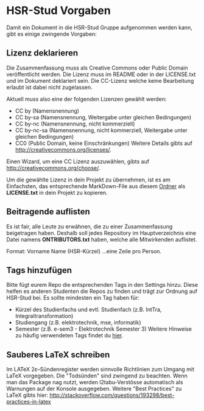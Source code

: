 # HSR-Stud Vorgaben #
Damit ein Dokument in die HSR-Stud Gruppe aufgenommen werden kann, gibt es einige zwingende Vorgaben:

## Lizenz deklarieren ##
Die Zusammenfassung muss als Creative Commons oder Public Domain veröffentlicht werden. Die Lizenz muss im README oder in der LICENSE.txt und im Dokument deklariert sein. Die CC-Lizenz welche keine Bearbeitung erlaubt ist dabei nicht zugelassen.

Aktuell muss also eine der folgenden Lizenzen gewählt werden:
- CC by (Namensnennung)
- CC by-sa (Namensnennung, Weitergabe unter gleichen Bedingungen)
- CC by-nc (Namensnennung, nicht kommerziell)
- CC by-nc-sa (Namensnennung, nicht kommerziell, Weitergabe unter gleichen Bedingungen)
- CC0 (Public Domain, keine Einschränkungen)
Weitere Details gibts auf http://creativecommons.org/licenses/.

Einen Wizard, um eine CC Lizenz auszuwählen, gibts auf http://creativecommons.org/choose/.

Um die gewählte Lizenz in dein Projekt zu übernehmen, ist es am Einfachsten, das entsprechende MarkDown-File aus diesem [Ordner](https://github.com/HSR-Stud/Creative-Commons-Markdown/tree/master/4.0) als **LICENSE.txt** in dein Projekt zu kopieren.

## Beitragende auflisten ##
Es ist fair, alle Leute zu erwähnen, die zu einer Zusammenfassung beigetragen haben. Deshalb soll jedes Repository im Hauptverzeichnis eine Datei namens **ONTRIBUTORS.txt** haben, welche alle Mitwirkenden auflistet.

Format:
Vorname Name (HSR-Kürzel)  ...eine Zeile pro Person.

## Tags hinzufügen ##
Bitte fügt eurem Repo die entsprechenden Tags in den Settings hinzu. Diese helfen es anderen Studenten die Repos zu finden und trägt zur Ordnung auf HSR-Stud bei. Es sollte mindesten ein Tag haben für:
- Kürzel des Studienfachs und evtl. Studienfach (z.B. IntTra, Integraltransformation) 
- Studiengang (z.B. elektrotechnik, mse, informatik)
- Semester (z.B. e-sem3 - Elektrotechnik Semester 3)
Weitere Hinweise zu häufig verwendeten Tags findet du [hier](https://github.com/HSR-Stud/Willkommen/blob/master/HowTo-Find%20a%20Repository.md= ).

## Sauberes LaTeX schreiben ##
Im LATeX 2ε–Sündenregister werden sinnvolle Richtlinien zum Umgang mit LaTeX vorgegeben. Die "Todsünden" sind zwingend zu beachten.
Wenn man das Package nag nutzt, werden l2tabu-Verstösse automatisch als Warnungen auf der Konsole ausgegeben.
Weitere "Best Practices" zu LaTeX gibts hier: http://stackoverflow.com/questions/193298/best-practices-in-latex

